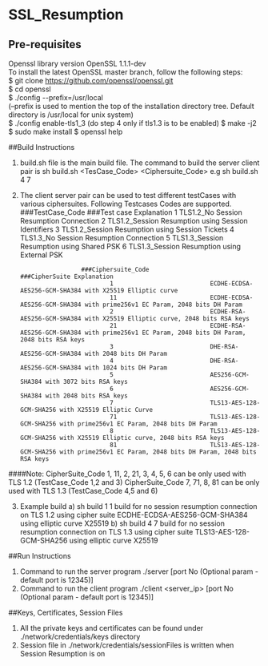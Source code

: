 # SSL_Resumption

## Pre-requisites
Openssl library version OpenSSL 1.1.1-dev <br />
To install the latest OpenSSL master branch, follow the following steps: <br />
$ git clone https://github.com/openssl/openssl.git <br />
$ cd openssl <br />
$ ./config --prefix=/usr/local <br />
(–prefix is used to mention the top of the installation directory tree. Default directory is /usr/local for unix system) <br />
$ ./config enable-tls1_3
(do step 4 only if tls1.3 is to be enabled)
$ make -j2
$ sudo make install
$ openssl help

##Build Instructions
1) build.sh file is the main build file. The command to build the server client pair is
	sh build.sh <TesCase_Code> <Ciphersuite_Code>
	e.g sh build.sh 4 7
	
2) The client server pair can be used to test different testCases with various ciphersuites. Following Testcases Codes are supported.
						###TestCase_Code 							###Test case Explanation
								1							TLS1.2_No Session Resumption Connection
								2							TLS1.2_Session Resumption using Session Identifiers
								3							TLS1.2_Session Resumption using Session Tickets
								4							TLS1.3_No Session Resumption Connection
								5							TLS1.3_Session Resumption using Shared PSK
								6							TLS1.3_Session Resumption using External PSK
							
						###Ciphersuite_Code							###CipherSuite Explanation
								1							ECDHE-ECDSA-AES256-GCM-SHA384 with X25519 Elliptic curve
								11							ECDHE-ECDSA-AES256-GCM-SHA384 with prime256v1 EC Param, 2048 bits DH Param
								2							ECDHE-RSA-AES256-GCM-SHA384 with X25519 Elliptic curve, 2048 bits RSA keys
								21							ECDHE-RSA-AES256-GCM-SHA384 with prime256v1 EC Param, 2048 bits DH Param, 2048 bits RSA keys
								3							DHE-RSA-AES256-GCM-SHA384 with 2048 bits DH Param
								4							DHE-RSA-AES256-GCM-SHA384 with 1024 bits DH Param
								5							AES256-GCM-SHA384 with 3072 bits RSA keys
								6							AES256-GCM-SHA384 with 2048 bits RSA keys
								7							TLS13-AES-128-GCM-SHA256 with X25519 Elliptic Curve
								71							TLS13-AES-128-GCM-SHA256 with prime256v1 EC Param, 2048 bits DH Param
								8							TLS13-AES-128-GCM-SHA256 with X25519 Elliptic curve, 2048 bits RSA keys
								81							TLS13-AES-128-GCM-SHA256 with prime256v1 EC Param, 2048 bits DH Param, 2048 bits RSA keys

####Note: 
CipherSuite_Code 1, 11, 2, 21, 3, 4, 5, 6 can be only used with TLS 1.2 (TestCase_Code 1,2 and 3)
CipherSuite_Code 7, 71, 8, 81 can be only used with TLS 1.3 (TestCase_Code 4,5 and 6)

3) Example build
		a) sh build 1 1 			build for no session resumption connection on TLS 1.2 using cipher suite ECDHE-ECDSA-AES256-GCM-SHA384 using elliptic curve X25519
		b) sh build 4 7				build for no session resumption connection on TLS 1.3 using cipher suite TLS13-AES-128-GCM-SHA256 using elliptic curve X25519
								


##Run Instructions
1) Command to run the server program
	./server [port No (Optional param - default port is 12345)]
2) Command to run the client program
	./client <server_ip> [port No (Optional param - default port is 12345)]
	
##Keys, Certificates, Session Files
1) All the private keys and certificates can be found under ./network/credentials/keys directory
2) Session file in ./network/credentials/sessionFiles is written when Session Resumption is on




